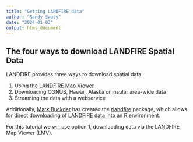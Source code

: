 ```yaml
---
title: "Getting LANDFIRE data"
author: "Randy Swaty"
date: "2024-01-03"
output: html_document
---
```



## The four ways to download LANDFIRE Spatial Data

LANDFIRE provides three ways to download spatial data:

1. Using the [LANDFIRE Map Viewer](https://www.landfire.gov/viewer/)
2. Downloading CONUS, Hawaii, Alaska or insular area-wide data
3. Streaming the data with a webservice

Additionally, [Mark Buckner](https://markabuckner.com/) has created the [rlandfire](https://github.com/bcknr/rlandfire) package, which allows for direct downloading of LANDFIRE data into an R environment.

For this tutorial we will use option 1, downloading data via the LANDFIRE Map Viewer (LMV).
